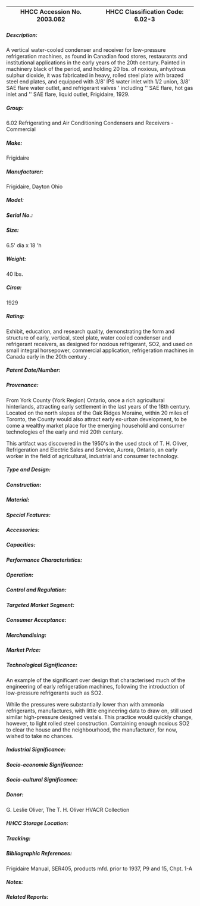 | **HHCC Accession No. 2003.062** |**HHCC Classification Code:  6.02-3**|
| ----------- | ----------- |
##### Description:
A vertical water-cooled condenser and receiver for low-pressure refrigeration machines, as found in Canadian food stores, restaurants and institutional applications in the early years of the 20th century. Painted in machinery black of the period, and holding 20 lbs. of noxious, anhydrous sulphur dioxide, it was fabricated in heavy, rolled steel plate with brazed steel end plates, and equipped with 3/8' IPS water inlet with 1/2 union, 3/8' SAE flare water outlet, and refrigerant valves ' including '' SAE flare, hot gas inlet and '' SAE flare, liquid outlet, Frigidaire, 1929.
##### Group:
6.02 Refrigerating and Air Conditioning Condensers and Receivers - Commercial

##### Make:
Frigidaire

##### Manufacturer:
Frigidaire, Dayton Ohio

##### Model:


##### Serial No.:


##### Size:
6.5' dia x 18 'h

##### Weight:
40 lbs.

##### Circa:
1929

##### Rating:
Exhibit, education, and research quality, demonstrating the form and structure of early, vertical, steel plate, water cooled condenser and refrigerant receivers, as designed for noxious refrigerant, SO2, and used on small integral horsepower, commercial application, refrigeration machines in Canada early in the 20th century .

##### Patent Date/Number:


##### Provenance:
From York County (York Region) Ontario, once a rich agricultural hinterlands, attracting early settlement in the last years of the 18th century. Located on the north slopes of the Oak Ridges Moraine, within 20 miles of Toronto, the County would also attract early ex-urban development, to be come a wealthy market place for the emerging household and consumer technologies of the early and mid 20th century. 

This artifact was discovered in the 1950's in the used stock of T. H. Oliver, Refrigeration and Electric Sales and Service, Aurora, Ontario, an early worker in the field of agricultural, industrial and consumer technology.

##### Type and Design:


##### Construction:


##### Material:


##### Special Features:


##### Accessories:


##### Capacities:


##### Performance Characteristics:


##### Operation:


##### Control and Regulation:


##### Targeted Market Segment:


##### Consumer Acceptance:


##### Merchandising:


##### Market Price:


##### Technological Significance:
An example of the significant over design that characterised much of the engineering of early refrigeration machines, following the introduction of low-pressure refrigerants such as SO2. 

While the pressures were substantially lower than with ammonia refrigerants, manufactures, with little engineering data to draw on, still used similar high-pressure designed vestals. This practice would quickly change, however, to light rolled steel construction. Containing enough noxious SO2 to clear the house and the neighbourhood, the manufacturer, for now, wished to take no chances.

##### Industrial Significance:


##### Socio-economic Significance:


##### Socio-cultural Significance:


##### Donor:
G. Leslie Oliver, The T. H. Oliver HVACR Collection

##### HHCC Storage Location:


##### Tracking:


##### Bibliographic References:
Frigidaire Manual, SER405, products mfd. prior to 1937, P9 and 15, Chpt. 1-A

##### Notes:


##### Related Reports:

